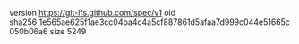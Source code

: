 version https://git-lfs.github.com/spec/v1
oid sha256:1e565ae625f1ae3cc04ba4c4a5cf887861d5afaa7d999c044e51665c050b06a6
size 5249
